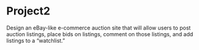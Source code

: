 # Project2
Design an eBay-like e-commerce auction site that will allow users to post auction listings, place bids on listings, comment on those listings, and add listings to a “watchlist.”
